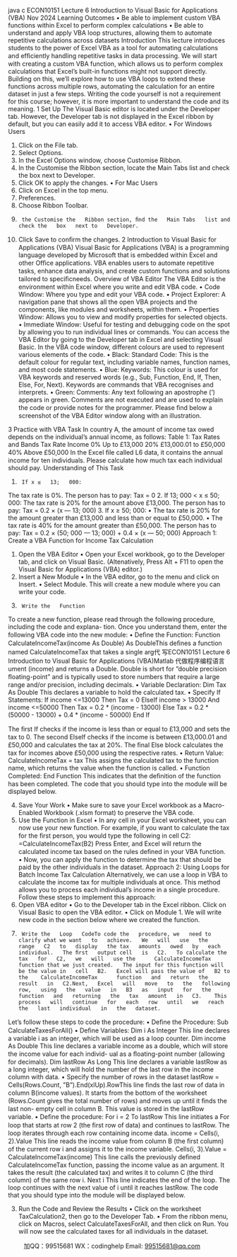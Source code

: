 java c
ECON10151   Lecture   6 
Introduction to Visual   Basic for Applications   (VBA) 
Nov   2024
Learning Outcomes 
•    Be able to implement custom VBA functions within   Excel   to   perform   complex   calculations
•    Be able to   understand and   apply VBA   loop   structures,   allowing   them   to   automate   repetitive   calculations   across datasets
Introduction This lecture introduces students to the power of   Excel VBA as   a tool for   automating   calculations   and   efﬁciently   handling   repetitive tasks   in   data   processing.   We will   start with   creating   a   custom   VBA function,   which   allows   us   to   perform   complex   calculations   that   Excel’s   built-in   functions   might   not   support   directly.    Building   on   this,   we’ll explore   how to use VBA   loops to extend these functions   across   multiple   rows,   automating the   calculation   for an entire dataset in just a few steps.   Writing the code yourself is not a requirement   for this course;   however,   it   is   more   important to   understand the code and   its   meaning.
1 Set Up 
The Visual   Basic editor   is   located   under the   Developer tab.   However, the   Developer tab   is   not displayed   in the   Excel   ribbon   by default,   but you can easily add   it   to   access   VBA   editor.
•    For Windows   Users
1.    Click   on the   File   tab.
2.    Select Options.
3.    In the   Excel Options window, choose   Customise   Ribbon.
4.    In the Customise the   Ribbon section, locate the Main Tabs   list   and check the   box   next to   Developer.
5.    Click OK to   apply the   changes.
• For   Mac   Users
1.    Click on   Excel   in   the   top   menu.
2.    Preferences.
3.    Choose   Ribbon    Toolbar.
4.      the Customise the   Ribbon section, ﬁnd the   Main Tabs   list and   check the   box   next to   Developer.
5.    Click Save to conﬁrm   the   changes.
2 Introduction to Visual Basic for Applications (VBA) Visual      Basic   for   Applications      (VBA)      is   a   programming      language   developed   by      Microsoft   that      is   embedded   within      Excel   and   other   Ofﬁce   applications.      VBA   enables   users   to   automate   repetitive   tasks,   enhance   data   analysis, and create custom functions and solutions tailored to speciﬁcneeds.
Overview of VBA Editor 
The VBA   Editor   is the environment within   Excel where you write   and   edit   VBA   code.
•    Code Window: Where you type and   edit   your   VBA   code.
•    Project    Explorer:    A    navigation   pane   that   shows   all   the   open   VBA   projects   and   the   components,      like   modules and worksheets, within them.
•    Properties Window: Allows you to view and   modify   properties for   selected   objects.
•    Immediate Window:    Useful for testing   and debugging code   on   the   spot   by   allowing   you   to   run   individual   lines or   commands.
You can access the VBA   Editor by   going to the   Developer   tab   in   Excel   and   selecting   Visual   Basic.   In the VBA code window, different colours are   used to   represent   various   elements   of   the   code.
• Black:
Standard Code:   This is the default colour for regular text,   including variable   names, function   names,   and   most code statements.
• Blue:
Keywords:   This colour is used for VBA keywords   and   reserved words   (e.g.,   Sub,   Function,   End,   If, Then,   Else,   For,   Next).   Keywords are commands that VBA   recognises and   interprets.
• Green:
Comments:   Any text following an apostrophe   (’) appears   in   green.   Comments   are   not   executed   and   are   used to explain the code or   provide   notes for   the   programmer.
Please ﬁnd   below a screenshot of the VBA   Editor window   along with   an   illustration.

3 Practice with VBA 
Task 
In country A, the amount of   income tax   owed depends   on the   individual’s   annual   income,   as   follows:
Table   1:   Tax   Rates and   Bands
Tax Rate 
Income 
0% 
Up to £13,000 
20% 
£13,000.01 to   £50,000 
40% 
Above   £50,000 
In the   Excel ﬁle called   L6 data,   it contains the annual   income for   ten   individuals.
Please calculate how much tax each individual should pay. 
Understanding of This Task 
1.      If x ≤   13;   000:
The tax   rate   is 0%.   The person   has   to   pay:
Tax   =   0
2.      If   13;   000   < x ≤ 50; 000:
The tax   rate   is 20% for the amount above £13,000.   The   person   has   to   pay:   Tax   =   0.2   × (x   —   13;   000)
3.      If   x   ≥   50;   000:
• The tax   rate   is 20% for the amount   greater than £13,000 and   less   than   or   equal   to   £50,000.
• The tax   rate   is 40% for the amount greater   than   £50,000.
The person   has to   pay:
Tax   =   0.2   × (50;   000 — 13;   000)   + 0.4   ×   (x —   50;   000)
Approach 1: Create a VBA Function for Income Tax Calculation 
1.    Open the   VBA   Editor
•    Open your Excel workbook, go to the   Developer tab, and   click   on   Visual   Basic.
(Altenatively,   Press Alt   +   F11 to open the Visual   Basic for   Applications   (VBA)   editor.)
2.    Insert   a   New   Module
•    In the VBA editor,   go   to   the   menu   and   click   on   Insert.
•    Select Module.   This will create a   new   module where you can write   your   code.
3.      Write the   Function
To create a   new function,   please   read through the   following   procedure,   including the   code   and   explana-   tion.   Once you   understand them, enter the following VBA code   into the   new   module:
• Deﬁne the Function: 
Function CalculateIncomeTax(income As   Double) As   DoubleThis   deﬁnes   a   function      named   CalculateIncomeTax   that   takes   a   single   arg代 写ECON10151 Lecture 6 Introduction to Visual Basic for Applications (VBA)Matlab
代做程序编程语言ument      (income)   and   returns   a Double.   Double is   short for   ”double   precision ﬂoating-point”   and   is   typically   used   to   store   numbers that   require a   large   range and/or precision,   including decimals.
• Variable Declaration:
Dim Tax   As   Double
This declares a variable to   hold the calculated tax.
• Specify If Statements:
If income <=13000 Then
Tax = 0
ElseIf income > 13000 And income <=50000 Then
Tax = 0.2 * (income - 13000)
Else
Tax = 0.2 * (50000 - 13000) + 0.4 * (income - 50000)
End If

The ﬁrst   If checks if the income is less   than   or   equal   to   £13,000   and   sets   the   tax   to   0.   The   second   ElseIf   checks   if   the   income   is   between   £13,000.01   and   £50,000   and   calculates   the   tax   at   20%.   The ﬁnal Else block calculates the tax for   incomes above £50,000   using   the   respective   rates.
• Return Value:
CalculateIncomeTax = tax
This   assigns the   calculated tax to the   function   name,   which   returns   the   value   when   the   function   is   called.
• Function Completed:
End Function
This   indicates that the deﬁnition of the function   has been   completed.   The code that you should type   into the   module will   be   displayed   below.



4.    Save Your   Work
•    Make sure to save your   Excel   workbook   as   a   Macro-Enabled   Workbook   (.xlsm   format)   to   preserve   the VBA   code.
5.    Use the   Function   in   Excel
•    In any cell in your   Excel worksheet,   you   can   now   use   your   new   function.
For example,   if you want to calculate the tax for   the   ﬁrst   person,   you would   type   the   following   in   cell   C2:
=CalculateIncomeTax(B2)
Press   Enter, and   Excel will return   the calculated income tax based on the   rules deﬁned   in your VBA   function.
•    Now, you can apply the function to   determine the   tax   that   should   be   paid   by the   other   individuals   in   the dataset.
Approach 2: Using Loops for Batch Income Tax Calculation Alternatively,   we   can   use   a      loop   in   VBA   to   calculate   the   income   tax   for      multiple   individuals   at   once.         This   method allows you to process each individual’s income in a single   procedure.   Follow these steps to   implement   this approach:
1.    Open   VBA   editor
•    Go to the Developer tab   in the   Excel   ribbon.   Click on Visual   Basic   to   open   the   VBA   editor.
•    Click on Module   1.   We will write   new code   in the section   below where we   created   the   function.
2.      Write the   Loop   CodeTo code the   procedure, we   need to clarify what we want   to   achieve.   We   will   use   the   range   C2   to   display   the tax   amounts   owed   by   each   individual.   The ﬁrst   output cell   is   C2.   To calculate the   tax   for   C2,   we   will   use the      CalculateIncomeTax    function that we just created.   The input for this function will be the value in   cell   B2.   Excel will pass the value of   B2 to the    CalculateIncomeTax      function   and   return   the   result   in   C2.Next,   Excel   will   move   to   the   following   row,   using   the   value   in   B3   as   input   for   the   function   and   returning   the   tax   amount   in   C3.    This   process   will   continue   for   each   row   until   we   reach   the   last   individual   in   the   dataset.
Let’s follow these steps to code   the   procedure:
• Deﬁne the Procedure:
Sub CalculateTaxesForAll()
• Deﬁne Variables: 
Dim   i As   Integer
This   line declares a variable   i as an   integer, which will be   used   as   a   loop   counter.
Dim   income As   Double
This   line declares a variable income as a double, which will   store   the   income   value for   each   individ-   ual as a ﬂoating-point   number   (allowing for   decimals).
Dim lastRow As Long
This   line declares a variable   lastRow as a   long   integer, which will   hold the   number   of the   last   row   in   the   income column with data.
• Specify the number of rows in the dataset
lastRow = Cells(Rows.Count, ”B”).End(xlUp).RowThis   line   ﬁnds   the   last   row   of   data   in   column   B(income   values).         It   starts   from   the   bottom   of   the   worksheet   (Rows.Count   gives   the   total   number   of   rows)   and   moves   up   until   it   ﬁnds   the   last   non-   empty cell   in column   B. This value   is stored   in   the   lastRow variable.
• Deﬁne the procedure:
For i = 2 To lastRow
This line initiates a   For loop that starts at   row 2   (the ﬁrst   row of   data)   and continues to   lastRow.   The   loop   iterates through each   row containing   income data.
income = Cells(i, 2).Value
This   line   reads the   income value from column   B   (the ﬁrst column) of the current   row   i and   assigns   it   to the   income variable.
Cells(i, 3).Value = CalculateIncomeTax(income)
This   line   calls   the   previously   deﬁned CalculateIncomeTax function,   passing   the   income   value   as
an   argument.      It takes the   result   (the calculated tax)   and writes   it   to   column   C   (the   third   column)   of   the same   row   i.
Next i
This   line   indicates the   end   of the   loop.    The   loop   continues with the   next value   of   i   until   it   reaches   lastRow.
The code that you should type   into the   module will   be   displayed   below.

3.    Run the Code   and   Review   the   Results
•    Click on the worksheet TaxCalculation2, then go   to   the   Developer   Tab.
•    From the ribbon   menu, click on   Macros, select CalculateTaxesForAll,   and   then   click   on   Run.
You will   now see the calculated taxes for   all   individuals   in the   dataset.

         
加QQ：99515681  WX：codinghelp  Email: 99515681@qq.com
